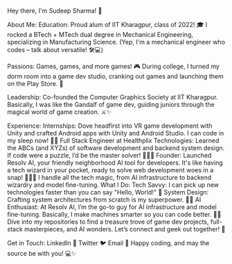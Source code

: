 Hey there, I'm Sudeep Sharma! 👾

About Me:
Education: Proud alum of IIT Kharagpur, class of 2022! 🎓 I rocked a BTech + MTech dual degree in Mechanical Engineering, specializing in Manufacturing Science. (Yep, I'm a mechanical engineer who codes – talk about versatile! 🛠️💻)

Passions: Games, games, and more games! 🎮 During college, I turned my dorm room into a game dev studio, cranking out games and launching them on the Play Store. 🚀

Leadership: Co-founded the Computer Graphics Society at IIT Kharagpur. Basically, I was like the Gandalf of game dev, guiding juniors through the magical world of game creation. ⚔️✨

Experience:
Internships: Dove headfirst into VR game development with Unity and crafted Android apps with Unity and Android Studio. I can code in my sleep now! 🛌💡
Full Stack Engineer at Healthplix Technologies: Learned the ABCs (and XYZs) of software development and backend system design. If code were a puzzle, I’d be the master solver! 🧩🧑‍💻
Founder: Launched Resolv AI, your friendly neighborhood AI tool for developers. It's like having a tech wizard in your pocket, ready to solve web development woes in a snap! 🧙‍♂️✨ I handle all the tech magic, from AI infrastructure to backend wizardry and model fine-tuning.
What I Do:
Tech Savvy: I can pick up new technologies faster than you can say "Hello, World!" 💨
System Design: Crafting system architectures from scratch is my superpower. 💪🔧
AI Enthusiast: At Resolv AI, I’m the go-to guy for AI infrastructure and model fine-tuning. Basically, I make machines smarter so you can code better. 🤖💡
Dive into my repositories to find a treasure trove of game dev projects, full-stack masterpieces, and AI wonders. Let’s connect and geek out together! 🚀

Get in Touch:
LinkedIn 🔗
Twitter 🐦
Email 📧
Happy coding, and may the source be with you! 💻✨
